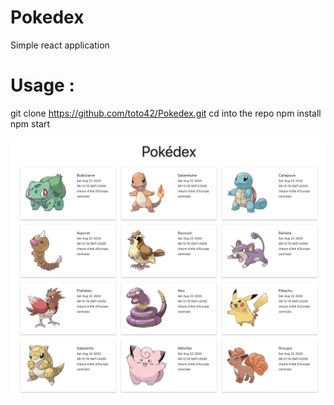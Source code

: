 # Pokedex
Simple react application

# Usage :
git clone https://github.com/toto42/Pokedex.git
cd into the repo
npm install
npm start

![Optional Text](presentation.png)

